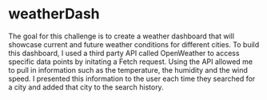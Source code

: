 # weatherDash
The goal for this challenge is to create a weather dashboard that will showcase current and future weather conditions for different cities. To build this dashboard, I used a third party API called OpenWeather to access specific data points by initating a Fetch request. Using the API allowed me to pull in information such as the temperature, the humidity and the wind speed. I presented this information to the user each time they searched for a city and added that city to the search history.
